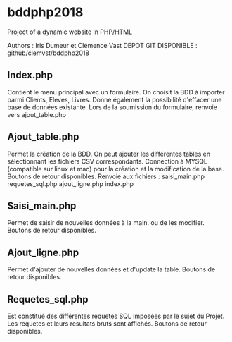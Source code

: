 # bddphp2018
Project of a dynamic website in PHP/HTML


Authors : Iris Dumeur et Clémence Vast
DEPOT GIT DISPONIBLE : github/clemvst/bddphp2018

## Index.php
Contient le menu principal avec un formulaire. On choisit la BDD à importer parmi Clients, Eleves, Livres.
Donne également la possibilité d'effacer une base de données existante.
Lors de la soumission du formulaire, renvoie vers ajout_table.php 

## Ajout_table.php
Permet la création de la BDD. On peut ajouter les différentes tables en sélectionnant les fichiers CSV correspondants.
Connection à MYSQL (compatible sur linux et mac) pour la création et la modification de la base.
Boutons de retour disponibles.
Renvoie aux fichiers : 
saisi_main.php
requetes_sql.php
ajout_ligne.php
index.php

## Saisi_main.php
Permet de saisir de nouvelles données à la main. ou de les modifier.
Boutons de retour disponibles.

## Ajout_ligne.php
Permet d'ajouter de nouvelles données et d'update la table.
Boutons de retour disponibles.

## Requetes_sql.php
Est constitué des différentes requetes SQL imposées par le sujet du Projet. Les requetes et leurs resultats bruts sont affichés.
Boutons de retour disponibles.


